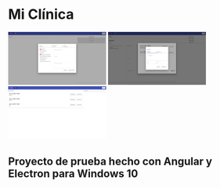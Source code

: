 # Mi Clínica
<img src="./screenshots/formularioPacienteNuevo.jpg" width="200">
<img src="./screenshots/GuardarDetalleCita.jpg" width="200">
<img src="./screenshots/panelCitas.jpg" width="200">

## Proyecto de prueba hecho con Angular y Electron para Windows 10 

